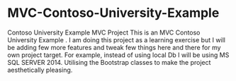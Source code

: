 # MVC-Contoso-University-Example
Contoso University Example MVC Project
This is an MVC Contoso University Example . I am doing this project as a learning exercise but I will be adding few more features and tweak few things here and there for my own project target. For example, instead of using local Db I will be using MS SQL SERVER 2014. Utilising the Bootstrap classes to make the project aesthetically pleasing.
